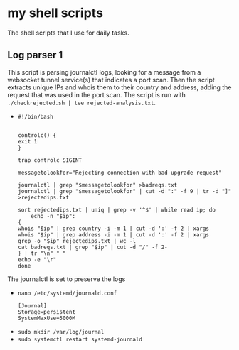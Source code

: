 # my shell scripts

The shell scripts that I use for daily tasks.

## Log parser 1

This script is parsing journalctl logs, looking for a message from a websocket tunnel service(s) that indicates a port scan. Then the script extracts unique IPs and whois them to their country and address, adding the request that was used in the port scan. The script is run with `./checkrejected.sh | tee rejected-analysis.txt`.

- ```
  #!/bin/bash


  controlc() {
  exit 1
  }

  trap controlc SIGINT

  messagetolookfor="Rejecting connection with bad upgrade request"

  journalctl | grep "$messagetolookfor" >badreqs.txt
  journalctl | grep "$messagetolookfor" | cut -d ":" -f 9 | tr -d "]" >rejectedips.txt

  sort rejectedips.txt | uniq | grep -v '^$' | while read ip; do
      echo -n "$ip":
  {
  whois "$ip" | grep country -i -m 1 | cut -d ':' -f 2 | xargs
  whois "$ip" | grep address -i -m 1 | cut -d ':' -f 2 | xargs
  grep -o "$ip" rejectedips.txt | wc -l
  cat badreqs.txt | grep "$ip" | cut -d "/" -f 2-
  } | tr "\n" " "
  echo -e "\r"
  done
  ```

The journalctl is set to preserve the logs

- `nano /etc/systemd/journald.conf`
  ```
  [Journal]
  Storage=persistent
  SystemMaxUse=5000M
  ```
- `sudo mkdir /var/log/journal`
- `sudo systemctl restart systemd-journald`
